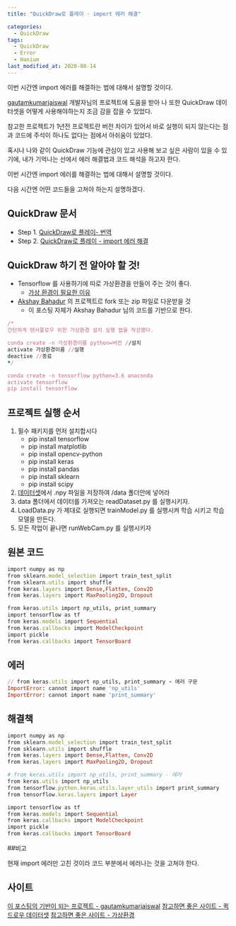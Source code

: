 ```yaml
---
title: "QuickDraw로 플레이 - import 에러 해결"

categories:
  - QuickDraw
tags: 
  - QuickDraw
  - Error
  - Hanium
last_modified_at: 2020-08-14
---
```


이번 시간엔 import 에러를 해결하는 법에 대해서 설명할 것이다.

[gautamkumarjaiswal](https://github.com/gautamkumarjaiswal/QucikDraw) 개발자님의 프로젝트에 도움을 받아 나 또한 QuickDraw 데이터셋을 어떻게 사용해야하는지 조금 감을 잡을 수 있었다.

참고한 프로젝트가 1년전 프로젝트란 버전 차이가 있어서 바로 실행이 되지 않는다는 점과 코드에 주석이 하나도 없다는 점에서 아쉬움이 있었다.

혹시나 나와 같이 QuickDraw 기능에 관심이 있고 사용해 보고 싶은 사람이 있을 수 있기에, 내가 기억나는 선에서 에러 해결법과 코드 해석을 하고자 한다.

이번 시간엔 import 에러를 해결하는 법에 대해서 설명할 것이다.

다음 시간엔 어떤 코드들을 고쳐야 하는지 설명하겠다.

## QuickDraw 문서

   * Step 1. [QuickDraw로 플레이- 번역](https://jee00609.github.io/quickdraw/QuickDraw-Translation/)
   * Step 2. [QuickDraw로 플레이 - import 에러 해결](https://jee00609.github.io/quickdraw/QuickDraw-import-error/)

## QuickDraw 하기 전 알아야 할 것!

   * Tensorflow 를 사용하기에 따로 가상환경을 만들어 주는 것이 좋다.
      * [가상 환경이 필요한 이유](https://chancoding.tistory.com/85)
   * [Akshay Bahadur](https://github.com/akshaybahadur21/QuickDraw) 의 프로젝트르 fork 또는 zip 파일로 다운받을 것
      * 이 포스팅 자체가 Akshay Bahadur 님의 코드를 기반으로 한다.

   ```ruby
/*
간단하게 텐서플로우 위한 가상환경 설치 실행 법을 작성했다.

conda create -n 가상환경이름 python=버전 //설치
activate 가상환경이름 //실행
deactive //종료
*/

conda create -n tensorflow python=3.6 anaconda 
activate tensorflow 
pip install tensorflow 
   ```

## 프로젝트 실행 순서

   1. 필수 패키지를 먼저 설치합시다
      * pip install tensorflow 
      * pip install matplotlib 
      * pip install opencv-python 
      * pip install keras 
      * pip install pandas 
      * pip install sklearn 
      * pip install scipy
   2. [데이터셋](https://github.com/googlecreativelab/quickdraw-dataset)에서 .npy 파일을 저장하여 /data 폴더안에 넣어라
   3. data 폴더에서 데이터를 가져오는 readDataset.py 를 실행시키자.
   4. LoadData.py 가 제대로 실행되면 trainModel.py 를 실행시켜 학습 시키고 학습 모델을 만든다.
   5. 모든 작업이 끝나면 runWebCam.py 를 실행시키자

## 원본 코드

   ```ruby
import numpy as np
from sklearn.model_selection import train_test_split
from sklearn.utils import shuffle
from keras.layers import Dense,Flatten, Conv2D
from keras.layers import MaxPooling2D, Dropout

from keras.utils import np_utils, print_summary
import tensorflow as tf
from keras.models import Sequential
from keras.callbacks import ModelCheckpoint
import pickle
from keras.callbacks import TensorBoard
   ```

## 에러

   ```ruby
// from keras.utils import np_utils, print_summary - 에러 구문
ImportError: cannot import name 'np_utils'
ImportError: cannot import name 'print_summary'
   ```

## 해결책

   ```ruby
import numpy as np
from sklearn.model_selection import train_test_split
from sklearn.utils import shuffle
from keras.layers import Dense,Flatten, Conv2D
from keras.layers import MaxPooling2D, Dropout

# from keras.utils import np_utils, print_summary - 에러
from keras.utils import np_utils
from tensorflow.python.keras.utils.layer_utils import print_summary
from tensorflow.keras.layers import Layer

import tensorflow as tf
from keras.models import Sequential
from keras.callbacks import ModelCheckpoint
import pickle
from keras.callbacks import TensorBoard
   ```

##비고

현재 import 에러만 고친 것이라 코드 부분에서 에러나는 것을 고쳐야 한다.

## 사이트

[이 포스팅의 기반이 되는 프로젝트 - gautamkumarjaiswal](https://github.com/gautamkumarjaiswal/QucikDraw)
[참고하면 좋은 사이트 - 퀵드로우 데이터셋](https://github.com/googlecreativelab/quickdraw-dataset)
[참고하면 좋은 사이트 - 가상환경](https://chancoding.tistory.com/85)